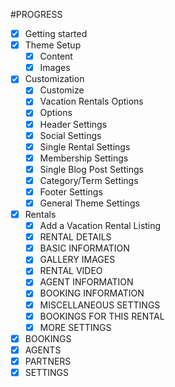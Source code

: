 #PROGRESS
- [x] Getting started
- [x] Theme Setup
    - [x] Content
    - [x] Images
- [x] Customization
    - [x] Customize
    - [x] Vacation Rentals Options
    - [x] Options
    - [x] Header Settings
    - [x] Social Settings
    - [x] Single Rental Settings
    - [x] Membership Settings
    - [x] Single Blog Post Settings
    - [x] Category/Term Settings
    - [x] Footer Settings
    - [x] General Theme Settings
- [x] Rentals
    - [x] Add a Vacation Rental Listing
    - [x] RENTAL DETAILS
    - [x] BASIC INFORMATION
    - [x] GALLERY IMAGES
    - [x] RENTAL VIDEO
    - [x] AGENT INFORMATION
    - [x] BOOKING INFORMATION
    - [x] MISCELLANEOUS SETTINGS
    - [x] BOOKINGS FOR THIS RENTAL
    - [x] MORE SETTINGS
- [x] BOOKINGS
- [x] AGENTS
- [x] PARTNERS
- [x] SETTINGS
